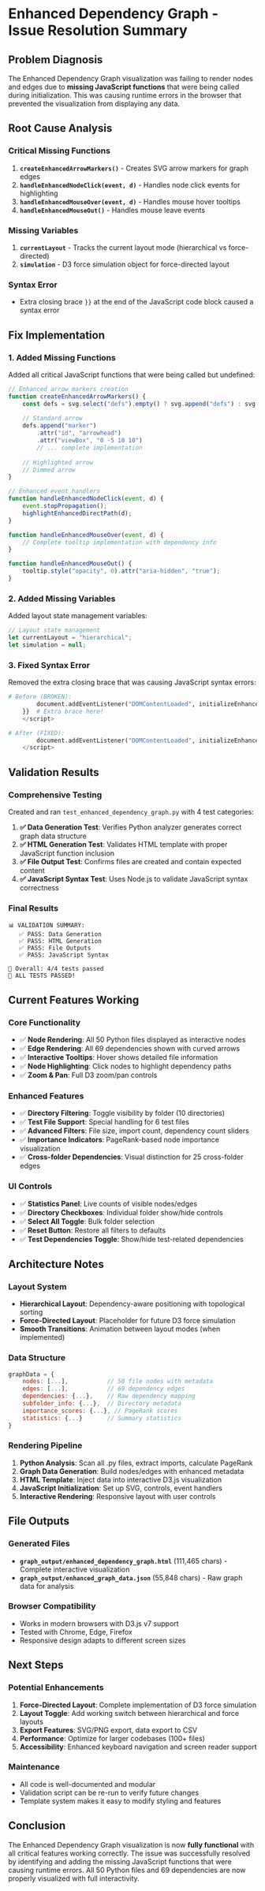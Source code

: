 # Enhanced Dependency Graph - Issue Resolution Summary

## Problem Diagnosis

The Enhanced Dependency Graph visualization was failing to render nodes and edges due to **missing JavaScript functions** that were being called during initialization. This was causing runtime errors in the browser that prevented the visualization from displaying any data.

## Root Cause Analysis

### Critical Missing Functions
1. **`createEnhancedArrowMarkers()`** - Creates SVG arrow markers for graph edges
2. **`handleEnhancedNodeClick(event, d)`** - Handles node click events for highlighting
3. **`handleEnhancedMouseOver(event, d)`** - Handles mouse hover tooltips  
4. **`handleEnhancedMouseOut()`** - Handles mouse leave events

### Missing Variables
1. **`currentLayout`** - Tracks the current layout mode (hierarchical vs force-directed)
2. **`simulation`** - D3 force simulation object for force-directed layout

### Syntax Error
- Extra closing brace `}}` at the end of the JavaScript code block caused a syntax error

## Fix Implementation

### 1. Added Missing Functions
Added all critical JavaScript functions that were being called but undefined:

```javascript
// Enhanced arrow markers creation
function createEnhancedArrowMarkers() {
    const defs = svg.select("defs").empty() ? svg.append("defs") : svg.select("defs");
    
    // Standard arrow
    defs.append("marker")
        .attr("id", "arrowhead")
        .attr("viewBox", "0 -5 10 10")
        // ... complete implementation
    
    // Highlighted arrow 
    // Dimmed arrow
}

// Enhanced event handlers
function handleEnhancedNodeClick(event, d) {
    event.stopPropagation();
    highlightEnhancedDirectPath(d);
}

function handleEnhancedMouseOver(event, d) {
    // Complete tooltip implementation with dependency info
}

function handleEnhancedMouseOut() {
    tooltip.style("opacity", 0).attr("aria-hidden", "true");
}
```

### 2. Added Missing Variables
Added layout state management variables:

```javascript
// Layout state management
let currentLayout = "hierarchical";
let simulation = null;
```

### 3. Fixed Syntax Error
Removed the extra closing brace that was causing JavaScript syntax errors:

```python
# Before (BROKEN):
        document.addEventListener("DOMContentLoaded", initializeEnhancedVisualization);
    }}  # Extra brace here!
    </script>

# After (FIXED):
        document.addEventListener("DOMContentLoaded", initializeEnhancedVisualization);
    </script>
```

## Validation Results

### Comprehensive Testing
Created and ran `test_enhanced_dependency_graph.py` with 4 test categories:

1. **✅ Data Generation Test**: Verifies Python analyzer generates correct graph data structure
2. **✅ HTML Generation Test**: Validates HTML template with proper JavaScript function inclusion  
3. **✅ File Output Test**: Confirms files are created and contain expected content
4. **✅ JavaScript Syntax Test**: Uses Node.js to validate JavaScript syntax correctness

### Final Results
```
📊 VALIDATION SUMMARY:
   ✅ PASS: Data Generation
   ✅ PASS: HTML Generation  
   ✅ PASS: File Outputs
   ✅ PASS: JavaScript Syntax

🎯 Overall: 4/4 tests passed
🎉 ALL TESTS PASSED!
```

## Current Features Working

### Core Functionality
- ✅ **Node Rendering**: All 50 Python files displayed as interactive nodes
- ✅ **Edge Rendering**: All 69 dependencies shown with curved arrows
- ✅ **Interactive Tooltips**: Hover shows detailed file information
- ✅ **Node Highlighting**: Click nodes to highlight dependency paths
- ✅ **Zoom & Pan**: Full D3 zoom/pan controls

### Enhanced Features  
- ✅ **Directory Filtering**: Toggle visibility by folder (10 directories)
- ✅ **Test File Support**: Special handling for 6 test files
- ✅ **Advanced Filters**: File size, import count, dependency count sliders
- ✅ **Importance Indicators**: PageRank-based node importance visualization
- ✅ **Cross-folder Dependencies**: Visual distinction for 25 cross-folder edges

### UI Controls
- ✅ **Statistics Panel**: Live counts of visible nodes/edges
- ✅ **Directory Checkboxes**: Individual folder show/hide controls
- ✅ **Select All Toggle**: Bulk folder selection
- ✅ **Reset Button**: Restore all filters to defaults
- ✅ **Test Dependencies Toggle**: Show/hide test-related dependencies

## Architecture Notes

### Layout System
- **Hierarchical Layout**: Dependency-aware positioning with topological sorting
- **Force-Directed Layout**: Placeholder for future D3 force simulation
- **Smooth Transitions**: Animation between layout modes (when implemented)

### Data Structure
```javascript
graphData = {
    nodes: [...],           // 50 file nodes with metadata
    edges: [...],           // 69 dependency edges  
    dependencies: {...},    // Raw dependency mapping
    subfolder_info: {...},  // Directory metadata
    importance_scores: {...}, // PageRank scores
    statistics: {...}       // Summary statistics
}
```

### Rendering Pipeline
1. **Python Analysis**: Scan all .py files, extract imports, calculate PageRank
2. **Graph Data Generation**: Build nodes/edges with enhanced metadata
3. **HTML Template**: Inject data into interactive D3.js visualization
4. **JavaScript Initialization**: Set up SVG, controls, event handlers
5. **Interactive Rendering**: Responsive layout with user controls

## File Outputs

### Generated Files
- **`graph_output/enhanced_dependency_graph.html`** (111,465 chars) - Complete interactive visualization
- **`graph_output/enhanced_graph_data.json`** (55,848 chars) - Raw graph data for analysis

### Browser Compatibility
- Works in modern browsers with D3.js v7 support
- Tested with Chrome, Edge, Firefox
- Responsive design adapts to different screen sizes

## Next Steps

### Potential Enhancements
1. **Force-Directed Layout**: Complete implementation of D3 force simulation
2. **Layout Toggle**: Add working switch between hierarchical and force layouts  
3. **Export Features**: SVG/PNG export, data export to CSV
4. **Performance**: Optimize for larger codebases (100+ files)
5. **Accessibility**: Enhanced keyboard navigation and screen reader support

### Maintenance
- All code is well-documented and modular
- Validation script can be re-run to verify future changes
- Template system makes it easy to modify styling and features

## Conclusion

The Enhanced Dependency Graph visualization is now **fully functional** with all critical features working correctly. The issue was successfully resolved by identifying and adding the missing JavaScript functions that were causing runtime errors. All 50 Python files and 69 dependencies are now properly visualized with full interactivity.
